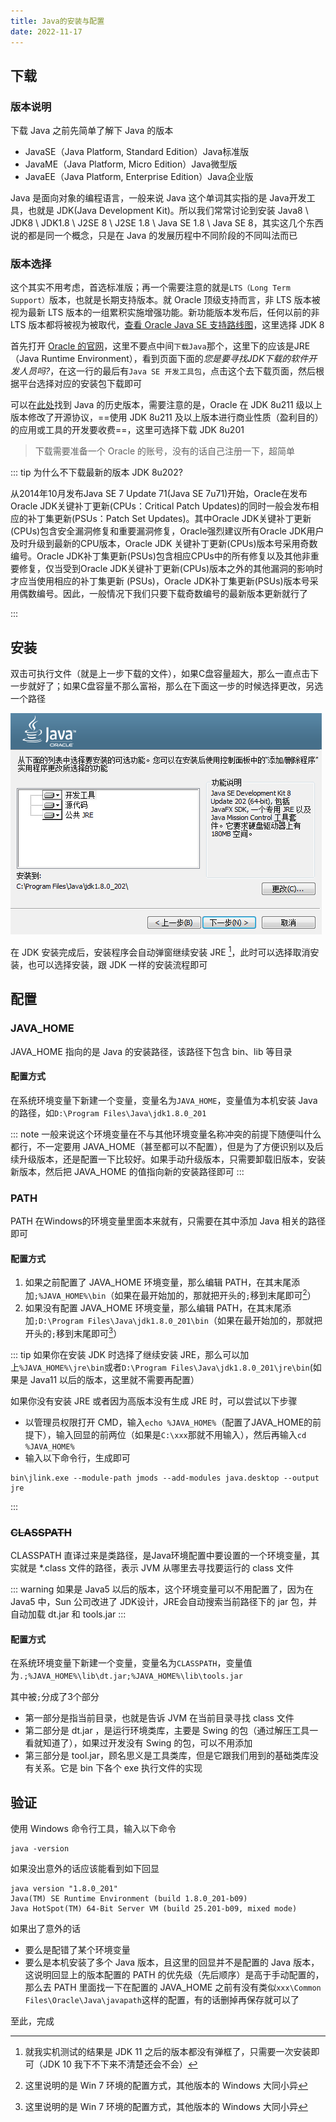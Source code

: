 ```yaml
---
title: Java的安装与配置
date: 2022-11-17
---
```


## 下载

### 版本说明

下载 Java 之前先简单了解下 Java 的版本

- JavaSE（Java Platform, Standard Edition）Java标准版
- JavaME（Java Platform, Micro Edition）Java微型版
- JavaEE（Java Platform, Enterprise Edition）Java企业版

Java 是面向对象的编程语言，一般来说 Java 这个单词其实指的是 Java开发工具，也就是 JDK(Java Development Kit)。所以我们常常讨论到安装 Java8 \ JDK8 \ JDK1.8 \ J2SE 8 \ J2SE 1.8 \ Java SE 1.8 \ Java SE 8，其实这几个东西说的都是同一个概念，只是在 Java 的发展历程中不同阶段的不同叫法而已

### 版本选择

这个其实不用考虑，首选标准版；再一个需要注意的就是`LTS（Long Term Support）`版本，也就是长期支持版本。就 Oracle 顶级支持而言，非 LTS 版本被视为最新 LTS 版本的一组累积实施增强功能。新功能版本发布后，任何以前的非 LTS 版本都将被视为被取代，[查看 Oracle Java SE 支持路线图](https://www.oracle.com/java/technologies/java-se-support-roadmap.html)，这里选择 JDK 8

首先打开 [Oracle 的官网](https://www.java.com/zh-CN/)，这里不要点中间`下载Java`那个，这里下的应该是JRE（Java Runtime Environment），看到页面下面的*您是要寻找JDK下载的软件开发人员吗?*，在这一行的最后有`Java SE 开发工具包`，点击这个去下载页面，然后根据平台选择对应的安装包下载即可

可以在[此处](https://www.oracle.com/java/technologies/downloads/archive/)找到 Java 的历史版本，需要注意的是，Oracle 在 JDK 8u211 级以上版本修改了开源协议，==使用 JDK 8u211 及以上版本进行商业性质（盈利目的）的应用或工具的开发要收费==，这里可选择下载 JDK 8u201

> 下载需要准备一个 Oracle 的账号，没有的话自己注册一下，超简单

::: tip 为什么不下载最新的版本 JDK 8u202?

从2014年10月发布Java SE 7 Update 71(Java SE 7u71)开始，Oracle在发布Oracle JDK关键补丁更新(CPUs：Critical Patch Updates)的同时一般会发布相应的补丁集更新(PSUs：Patch Set Updates)。其中Oracle JDK关键补丁更新(CPUs)包含安全漏洞修复和重要漏洞修复，Oracle强烈建议所有Oracle JDK用户及时升级到最新的CPU版本，Oracle JDK 关键补丁更新(CPUs)版本号采用奇数编号。Oracle JDK补丁集更新(PSUs)包含相应CPUs中的所有修复以及其他非重要修复，仅当受到Oracle JDK关键补丁更新(CPUs)版本之外的其他漏洞的影响时才应当使用相应的补丁集更新 (PSUs)，Oracle JDK补丁集更新(PSUs)版本号采用偶数编号。因此，一般情况下我们只要下载奇数编号的最新版本更新就行了

:::

## 安装

双击可执行文件（就是上一步下载的文件），如果C盘容量超大，那么一直点击下一步就好了；如果C盘容量不那么富裕，那么在下面这一步的时候选择更改，另选一个路径

![java-install](/assets/sbs/java-install.png)

在 JDK 安装完成后，安装程序会自动弹窗继续安装 JRE [^first]，此时可以选择取消安装，也可以选择安装，跟 JDK 一样的安装流程即可

[^first]: 就我实机测试的结果是 JDK 11 之后的版本都没有弹框了，只需要一次安装即可（JDK 10 我下不下来不清楚还会不会）

## 配置

### JAVA_HOME

JAVA_HOME 指向的是 Java 的安装路径，该路径下包含 bin、lib 等目录

#### 配置方式

在系统环境变量下新建一个变量，变量名为`JAVA_HOME`，变量值为本机安装 Java 的路径，如`D:\Program Files\Java\jdk1.8.0_201`

::: note
一般来说这个环境变量在不与其他环境变量名称冲突的前提下随便叫什么都行，不一定要用 JAVA_HOME（甚至都可以不配置），但是为了方便识别以及后续升级版本，还是配置一下比较好。如果手动升级版本，只需要卸载旧版本，安装新版本，然后把 JAVA_HOME 的值指向新的安装路径即可
:::

### PATH

PATH 在Windows的环境变量里面本来就有，只需要在其中添加 Java 相关的路径即可

#### 配置方式

1. 如果之前配置了 JAVA_HOME 环境变量，那么编辑 PATH，在其末尾添加`;%JAVA_HOME%\bin`（如果在最开始加的，那就把开头的`;`移到末尾即可[^second]）
2. 如果没有配置 JAVA_HOME 环境变量，那么编辑 PATH，在其末尾添加`;D:\Program Files\Java\jdk1.8.0_201\bin`（如果在最开始加的，那就把开头的`;`移到末尾即可[^second]）

[^second]: 这里说明的是 Win 7 环境的配置方式，其他版本的 Windows 大同小异

::: tip
如果你在安装 JDK 时选择了继续安装 JRE，那么可以加上`%JAVA_HOME%\jre\bin`或者`D:\Program Files\Java\jdk1.8.0_201\jre\bin`(如果是 Java11 以后的版本，这里就不需要再配置）

如果你没有安装 JRE 或者因为高版本没有生成 JRE 时，可以尝试以下步骤

- 以管理员权限打开 CMD，输入`echo %JAVA_HOME%`（配置了JAVA_HOME的前提下），输入回显的前两位（如果是`C:\xxx`那就不用输入），然后再输入`cd %JAVA_HOME%`
- 输入以下命令行，生成即可

```shell
bin\jlink.exe --module-path jmods --add-modules java.desktop --output jre
```
:::

### ~~CLASSPATH~~

CLASSPATH 直译过来是类路径，是Java环境配置中要设置的一个环境变量，其实就是 *.class 文件的路径，表示 JVM 从哪里去寻找要运行的 class 文件

::: warning
如果是 Java5 以后的版本，这个环境变量可以不用配置了，因为在 Java5 中，Sun 公司改进了 JDK设计，JRE会自动搜索当前路径下的 jar 包，并自动加载 dt.jar 和 tools.jar
:::

#### 配置方式

在系统环境变量下新建一个变量，变量名为`CLASSPATH`，变量值为`.;%JAVA_HOME%\lib\dt.jar;%JAVA_HOME%\lib\tools.jar`

其中被`;`分成了3个部分

- 第一部分是指当前目录，也就是告诉 JVM 在当前目录寻找 class 文件
- 第二部分是 dt.jar ，是运行环境类库，主要是 Swing 的包（通过解压工具一看就知道了），如果过开发没有 Swing 的包，可以不用添加
- 第三部分是 tool.jar，顾名思义是工具类库，但是它跟我们用到的基础类库没有关系。它是 bin 下各个 exe 执行文件的实现

## 验证

使用 Windows 命令行工具，输入以下命令

```shell
java -version
```

如果没出意外的话应该能看到如下回显

```shell
java version "1.8.0_201"
Java(TM) SE Runtime Environment (build 1.8.0_201-b09)
Java HotSpot(TM) 64-Bit Server VM (build 25.201-b09, mixed mode)
```

如果出了意外的话

- 要么是配错了某个环境变量
- 要么是本机安装了多个 Java 版本，且这里的回显并不是配置的 Java 版本，这说明回显上的版本配置的 PATH 的优先级（先后顺序）是高于手动配置的，那么去 PATH 里面找一下在配置的 JAVA_HOME 之前有没有类似`xxx\Common Files\Oracle\Java\javapath`这样的配置，有的话删掉再保存就可以了

至此，完成
